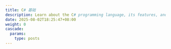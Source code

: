 ```yaml
---
title: C# 基础
description: Learn about the C# programming language, its features, and how to get started with
date: 2025-08-02T18:25:47+08:00
weight: 0
cascade:
  params:
    type: posts
---
```

